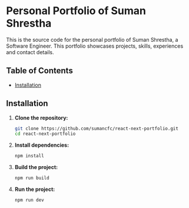 # Personal Portfolio of Suman Shrestha

This is the source code for the personal portfolio of Suman Shrestha, a Software Engineer. This portfolio showcases projects, skills, experiences and contact details.

## Table of Contents

- [Installation](#installation)

## Installation

1. **Clone the repository:**

   ```sh
   git clone https://github.com/sumancfc/react-next-portfolio.git
   cd react-next-portfolio
   ```

2. **Install dependencies:**

   ```sh
   npm install
   ```

3. **Build the project:**

   ```sh
   npm run build
   ```

4. **Run the project:**
   ```sh
   npm run dev
   ```
